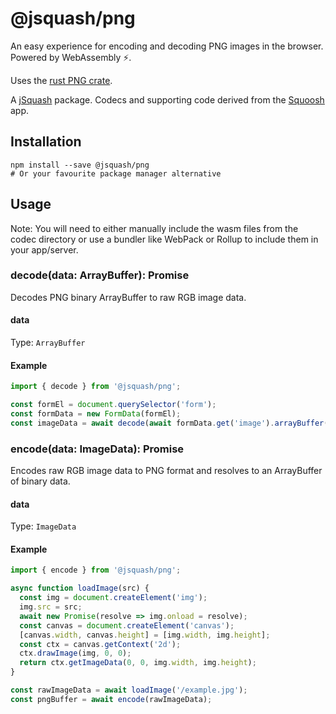 # @jsquash/png

An easy experience for encoding and decoding PNG images in the browser. Powered by WebAssembly ⚡️.

Uses the [rust PNG crate](https://docs.rs/png/0.11.0/png/).

A [jSquash](https://github.com/jamsinclair/jSquash) package. Codecs and supporting code derived from the [Squoosh](https://github.com/GoogleChromeLabs/squoosh) app.

## Installation

```shell
npm install --save @jsquash/png
# Or your favourite package manager alternative
```

## Usage

Note: You will need to either manually include the wasm files from the codec directory or use a bundler like WebPack or Rollup to include them in your app/server.

### decode(data: ArrayBuffer): Promise<ImageData>

Decodes PNG binary ArrayBuffer to raw RGB image data.

#### data
Type: `ArrayBuffer`

#### Example
```js
import { decode } from '@jsquash/png';

const formEl = document.querySelector('form');
const formData = new FormData(formEl);
const imageData = await decode(await formData.get('image').arrayBuffer());
```

### encode(data: ImageData): Promise<ArrayBuffer>

Encodes raw RGB image data to PNG format and resolves to an ArrayBuffer of binary data.

#### data
Type: `ImageData`

#### Example
```js
import { encode } from '@jsquash/png';

async function loadImage(src) {
  const img = document.createElement('img');
  img.src = src;
  await new Promise(resolve => img.onload = resolve);
  const canvas = document.createElement('canvas');
  [canvas.width, canvas.height] = [img.width, img.height];
  const ctx = canvas.getContext('2d');
  ctx.drawImage(img, 0, 0);
  return ctx.getImageData(0, 0, img.width, img.height);
}

const rawImageData = await loadImage('/example.jpg');
const pngBuffer = await encode(rawImageData);
```
